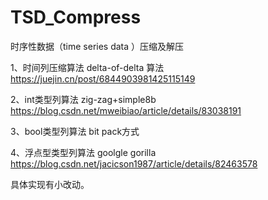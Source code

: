 # TSD_Compress

时序性数据（time series data ）压缩及解压

1、时间列压缩算法  delta-of-delta 算法
https://juejin.cn/post/6844903981425115149

2、int类型列算法   zig-zag+simple8b
https://blog.csdn.net/mweibiao/article/details/83038191

3、bool类型列算法 bit pack方式

4、浮点型类型列算法 goolgle gorilla
https://blog.csdn.net/jacicson1987/article/details/82463578

具体实现有小改动。
